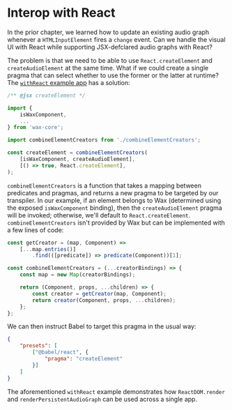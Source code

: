 # Interop with React

In the prior chapter, we learned how to update an existing audio graph whenever a `HTMLInputElement` fires a `change` event. Can we handle the visual UI with React while supporting JSX-defclared audio graphs with React?

The problem is that we need to be able to use `React.createElement` and `createAudioElement` at the same time. What if we could create a single pragma that can select whether to use the former or the latter at runtime? The [`withReact` example app](https://github.com/jamesseanwright/wax/blob/master/example/src/withReact.jsx) has a solution:

```js
/** @jsx createElement */

import {
    isWaxComponent,
    ...
} from 'wax-core';

import combineElementCreators from './combineElementCreators';

const createElement = combineElementCreators(
    [isWaxComponent, createAudioElement],
    [() => true, React.createElement],
);
```

`combineElementCreators` is a function that takes a mapping between predicates and pragmas, and returns a new pragma to be targeted by our transpiler. In our example, if an element belongs to Wax (determined using the exposed `isWaxComponent` binding), then the `createAudioElement` pragma will be invoked; otherwise, we'll default to `React.createElement`. `combineElementCreators` isn't provided by Wax but can be implemented with a few lines of code:

```js
const getCreator = (map, Component) =>
    [...map.entries()]
        .find(([predicate]) => predicate(Component))[1];

const combineElementCreators = (...creatorBindings) => {
    const map = new Map(creatorBindings);

    return (Component, props, ...children) => {
        const creator = getCreator(map, Component);
        return creator(Component, props, ...children);
    };
};
```

We can then instruct Babel to target this pragma in the usual way:

```json
{
    "presets": [
        ["@babel/react", {
            "pragma": "createElement"
        }]
    ]
}
```

The aforementioned `withReact` example demonstrates how `ReactDOM.render` and `renderPersistentAudioGraph` can be used across a single app.
